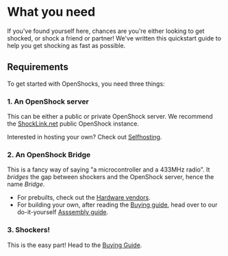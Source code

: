 
# What you need

If you've found yourself here, chances are you're either looking to get shocked, or shock a friend or partner! We've written this quickstart guide to help you get shocking as fast as possible.

## Requirements

To get started with OpenShocks, you need three things:

### 1. An OpenShock server

This can be either a public or private OpenShock server. We recommend the [ShockLink.net](https://shocklink.net) public OpenShock instance.

Interested in hosting your own? Check out [Selfhosting](../selfhosting/index.md).

### 2. An OpenShock Bridge

This is a fancy way of saying "a microcontroller and a 433MHz radio". It _bridges_ the gap between shockers and the OpenShock server, hence the name *Bridge*.

- For prebuilts, check out the [Hardware vendors](../vendors/hardware/index.md).
- For building your own, after reading the [Buying guide](../hardware/buying-guide.md), head over to our do-it-yourself [Asssembly guide](../diy/assembling.md).

### 3. Shockers!

This is the easy part! Head to the [Buying Guide](../hardware/buying-guide.md).

